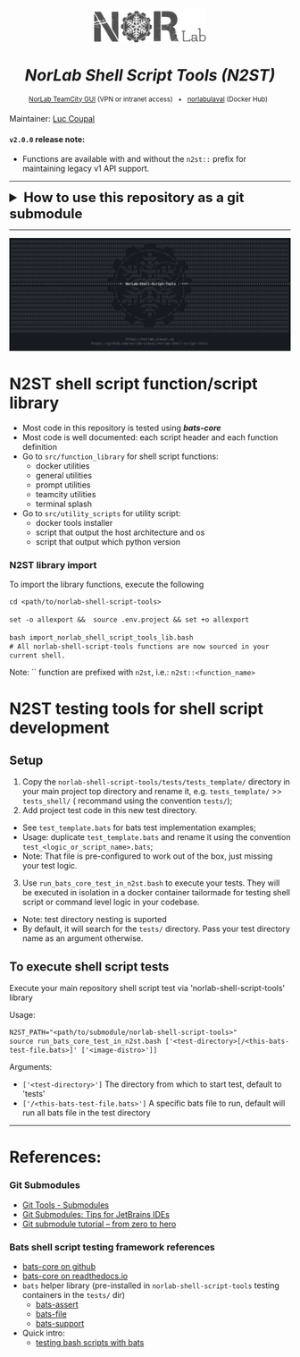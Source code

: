 <div align="center">
<br>
<br>
<a href="https://norlab.ulaval.ca">
<img src="visual/norlab_logo_acronym_dark.png" width="200">
</a>
<br>

# _NorLab Shell Script Tools (N2ST)_

</div>


[//]: # (<b>Project related link: </b> &nbsp; )

[//]: # (Project related link:)
<div align="center">
<p>
<sup>
<a href="https://http://132.203.26.125:8111">NorLab TeamCity GUI</a>
(VPN or intranet access) &nbsp; • &nbsp;  
<a href="https://hub.docker.com/repositories/norlabulaval">norlabulaval</a>
(Docker Hub) &nbsp;
</sup>
</p>  
</div>


Maintainer: [Luc Coupal](https://redleader962.github.io)

#### `v2.0.0` release note: 
- Functions are available with and without the `n2st::` prefix for maintaining legacy v1 API support. 

--- 

<details>
  <summary style="font-weight: bolder;font-size: x-large;"> How to use this repository as a git submodule </summary>

Just clone the *norlab-shell-script-tools* as a submodule in your project repository (ie the
_superproject_), in an arbitrary directory eg.: `my-project/utilities/`.

Procedure
```bash
cd <my-project>
mkdir utilities

git submodule init

git submodule \
  add https://github.com/norlab-ulaval/norlab-shell-script-tools.git \
  utilities/norlab-shell-script-tools

# Traverse the submodule recursively to fetch any sub-submodule
git submodule update --remote --recursive --init

# Commit the submodule to your repository
git add .gitmodules
git add utilities/norlab-shell-script-tools
git commit -m 'Added norlab-shell-script-tools submodule to repository'
```

### Notes on submodule

To **clone** your repository and its submodule at the same time, use

```bash
git clone --recurse-submodules
```

Be advise, submodules are a snapshot at a specific commit of the *norlab-shell-script-tools*
repository. To **update the submodule** to its latest commit, use

```
[sudo] git submodule update --remote --recursive --init [--force]
```

Notes:

- Add the `--force` flag if you want to reset the submodule and throw away local changes to it.
  This is equivalent to performing `git checkout --force` when `cd` in the submodule root
  directory.
- Add `sudo` if you get an error such
  as `error: unable to unlink old '<name-of-a-file>': Permission denied`

To set the submodule to **point to a different branch**, use

```bash
cd <the/submodule/directory>
git checkout the_submodule_feature_branch_name
```

and use the `--recurse-submodules` flag when switching branch in your main project

```bash
cd <your/project/root>
git checkout --recurse-submodules the_feature_branch_name
```

---

### Commiting to submodule from the main project (the one where the submodule is cloned)

#### If you encounter `error: insufficient permission for adding an object to repository database ...`

```shell
# Change the `.git/objects` permissions
cd <main/project/root>/.git/objects/
chown -R $(id -un):$(id -gn) *
#       <yourname>:<yourgroup>

# Share the git repository (the submodule) with a Group
cd ../../<the/submodule/root>/
git config core.sharedRepository group
# Note: dont replace the keyword "group"
```

This should solve the problem permanently.

</details>

---

![](visual/N2ST_slash.jpg)

# N2ST shell script function/script library
- Most code in this repository is tested using _**bats-core**_
- Most code is well documented: each script header and each function definition 
- Go to `src/function_library` for shell script functions:
  - docker utilities
  - general utilities
  - prompt utilities
  - teamcity utilities
  - terminal splash
- Go to `src/utility_scripts` for utility script:
  - docker tools installer
  - script that output the host architecture and os 
  - script that output which python version

### N2ST library import
To import the library functions, execute the following
```shell
cd <path/to/norlab-shell-script-tools>

set -o allexport &&  source .env.project && set +o allexport

bash import_norlab_shell_script_tools_lib.bash
# All norlab-shell-script-tools functions are now sourced in your current shell. 
```
Note: `` function are prefixed with `n2st`, i.e.: `n2st::<function_name>`
  

# N2ST testing tools for shell script development

## Setup

1. Copy the `norlab-shell-script-tools/tests/tests_template/` directory in your main project top
   directory and rename it, e.g. `tests_template/` >> `tests_shell/` ( recommand using the
   convention `tests/`);
2. Add project test code in this new test directory.

- See `test_template.bats` for bats test implementation examples;
- Usage: duplicate `test_template.bats` and rename it using the
  convention `test_<logic_or_script_name>.bats`;
- Note: That file is pre-configured to work out of the box, just missing your test logic.

3. Use `run_bats_core_test_in_n2st.bash` to execute your tests. They will be executed in isolation
   in a docker container tailormade for
   testing shell script or command level logic in your codebase.

- Note: test directory nesting is suported
- By default, it will search for the `tests/` directory. Pass your test directory name as an
  argument otherwise.

## To execute shell script tests

Execute your main repository shell script test via 'norlab-shell-script-tools' library

Usage:

```shell
N2ST_PATH="<path/to/submodule/norlab-shell-script-tools>"
source run_bats_core_test_in_n2st.bash ['<test-directory>[/<this-bats-test-file.bats>]' ['<image-distro>']]
```

Arguments:

- `['<test-directory>']`        The directory from which to start test, default to 'tests'
- `['/<this-bats-test-file.bats>']`  A specific bats file to run, default will run all bats file in
  the test directory

---

# References:

### Git Submodules

- [Git Tools - Submodules](https://git-scm.com/book/en/v2/Git-Tools-Submodules)
- [Git Submodules: Tips for JetBrains IDEs](https://www.stevestreeting.com/2022/09/20/git-submodules-tips-for-jetbrains-ides/)
- [Git submodule tutorial – from zero to hero](https://www.augmentedmind.de/2020/06/07/git-submodule-tutorial/)

### Bats shell script testing framework references

- [bats-core on github](https://github.com/bats-core/bats-core)
- [bats-core on readthedocs.io](https://bats-core.readthedocs.io)
- `bats` helper library (pre-installed in `norlab-shell-script-tools` testing containers in
  the `tests/` dir)
  - [bats-assert](https://github.com/bats-core/bats-assert)
  - [bats-file](https://github.com/bats-core/bats-file)
  - [bats-support](https://github.com/bats-core/bats-support)
- Quick intro:
  - [testing bash scripts with bats](https://www.baeldung.com/linux/testing-bash-scripts-bats)
 
